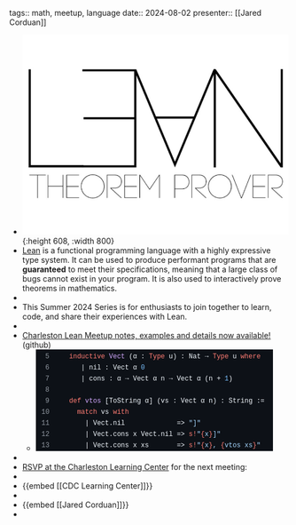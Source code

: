 tags:: math, meetup, language
date:: 2024-08-02
presenter:: [[Jared Corduan]]

- ![Lean Proof Assistant Series](../assets/LeanProofAssistantSeries.jpg){:height 608, :width 800}
- [Lean](https://lean-lang.org/about/) is a functional programming language with a highly expressive type system. It can be used to produce performant programs that are **guaranteed** to meet their specifications, meaning that a large class of bugs cannot exist in your program. It is also used to interactively prove theorems in mathematics.
-
- This Summer 2024 Series is for enthusiasts to join together to learn, code, and share their experiences with Lean.
-
- [Charleston Lean Meetup notes, examples and details now available!](https://github.com/lean-chs/charleston-lean-meetup) (github)
	- ![Lean-example.png](../assets/Lean-example_1728911793775_0.png)
-
- [RSVP at the Charleston Learning Center](https://www.charlestonlc.org/classes/charleston-lean-proof-assistant-meetup/) for the next meeting:
-
- {{embed [[CDC Learning Center]]}}
-
- {{embed [[Jared Corduan]]}}
-